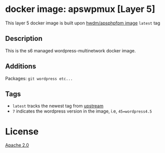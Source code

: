# docker image: apswpmux [Layer 5]

This layer 5 docker image is built upon [hwdm/apsphpfpm image](https://hub.docker.com/r/hwdm/apsphpfpm/) `latest` tag

## Description
This is the s6 managed wordpress-multinetwork docker image.  

## Additions
Packages: `git wordpress etc...`

## Tags

* `latest` tracks the newest tag from [upstream](https://hub.docker.com/r/hwdm/apsphpfpm/)
* `7` indicates the wordpress version in the image, i.e, `45=wordpress4.5`

# License
[Apache 2.0](https://www.tldrlegal.com/l/apache2)
